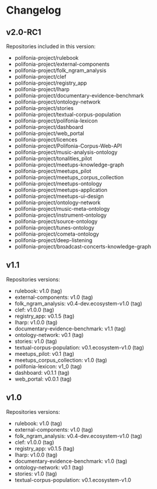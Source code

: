 # Changelog

## v2.0-RC1

Repositories included in this version:

- polifonia-project/rulebook
- polifonia-project/external-components
- polifonia-project/folk_ngram_analysis
- polifonia-project/clef
- polifonia-project/registry_app
- polifonia-project/lharp
- polifonia-project/documentary-evidence-benchmark
- polifonia-project/ontology-network
- polifonia-project/stories
- polifonia-project/textual-corpus-population
- polifonia-project/polifonia-lexicon
- polifonia-project/dashboard
- polifonia-project/web_portal
- polifonia-project/licences
- polifonia-project/Polifonia-Corpus-Web-API
- polifonia-project/music-analysis-ontology
- polifonia-project/tonalities_pilot
- polifonia-project/meetups-knowledge-graph
- polifonia-project/meetups_pilot
- polifonia-project/meetups_corpus_collection
- polifonia-project/meetups-ontology
- polifonia-project/meetups-application
- polifonia-project/meetups-ui-design
- polifonia-project/ontology-network
- polifonia-project/music-meta-ontology
- polifonia-project/instrument-ontology
- polifonia-project/source-ontology
- polifonia-project/tunes-ontology
- polifonia-project/cometa-ontology
- polifonia-project/deep-listening
- polifonia-project/broadcast-concerts-knowledge-graph

## v1.1

Repositories versions:

- rulebook: v1.0 (tag)
- external-components: v1.0 (tag)
- folk\_ngram\_analysis: v0.4-dev.ecosystem-v1.0 (tag)
- clef: v1.0.0 (tag)
- registry_app: v0.1.5 (tag)
- lharp: v1.0.0 (tag)
- documentary-evidence-benchmark: v1.1 (tag)
- ontology-network: v0.1 (tag)
- stories: v1.0 (tag)
- textual-corpus-population: v0.1.ecosystem-v1.0 (tag)
- meetups_pilot: v0.1 (tag)
- meetups\_corpus\_collection: v1.0 (tag)
- polifonia-lexicon: v1_0 (tag)
- dashboard: v0.1.1 (tag)
- web_portal: v0.0.1 (tag)

## v1.0

Repositories versions:

- rulebook: v1.0 (tag)
- external-components: v1.0 (tag)
- folk\_ngram\_analysis: v0.4-dev.ecosystem-v1.0 (tag)
- clef: v1.0.0 (tag)
- registry\_app: v0.1.5 (tag)
- lharp: v1.0.0 (tag)
- documentary-evidence-benchmark: v1.0 (tag)
- ontology-network: v0.1 (tag)
- stories: v1.0 (tag)
- textual-corpus-population: v0.1.ecosystem-v1.0


